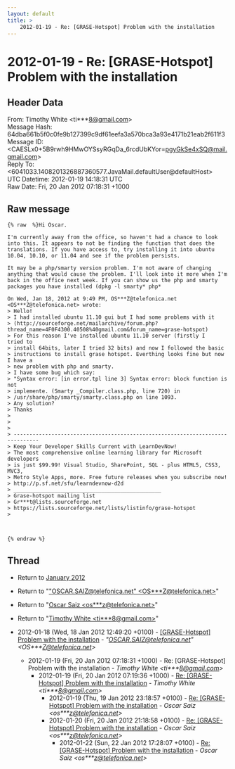 ```yaml
---
layout: default
title: >
    2012-01-19 - Re: [GRASE-Hotspot] Problem with the installation
---
```


# 2012-01-19 - Re: [GRASE-Hotspot] Problem with the installation

## Header Data

From: Timothy White \<ti***8@gmail.com\><br>
Message Hash: 64dba661b5f0c0fe9b127399c9df61eefa3a570bca3a93e4171b21eab2f611f3<br>
Message ID: \<CAESLx0+5B9rwh9HMwOYSsyRGqDa_6rcdUbKYor=pgyGkSe4xSQ@mail.gmail.com\><br>
Reply To: \<6041033.1408201326887360577.JavaMail.defaultUser@defaultHost\><br>
UTC Datetime: 2012-01-19 14:18:31 UTC<br>
Raw Date: Fri, 20 Jan 2012 07:18:31 +1000<br>

## Raw message

```
{% raw  %}Hi Oscar.

I'm currently away from the office, so haven't had a chance to look
into this. It appears to not be finding the function that does the
translations. If you have access to, try installing it into ubuntu
10.04, 10.10, or 11.04 and see if the problem persists.

It may be a php/smarty version problem. I'm not aware of changing
anything that would cause the problem. I'll look into it more when I'm
back in the office next week. If you can show us the php and smarty
packages you have installed (dpkg -l smarty* php*

On Wed, Jan 18, 2012 at 9:49 PM, OS***Z@telefonica.net
<OS***Z@telefonica.net> wrote:
> Hello!
> I had installed ubuntu 11.10 gui but I had some problems with it
> (http://sourceforge.net/mailarchive/forum.php?thread_name=4F0F4300.40508%40gmail.com&forum_name=grase-hotspot)
> For this reason I've installed ubuntu 11.10 server (firstly I tried to
> install 64bits, later I tried 32 bits) and now I followed the basic
> instructions to install grase hotspot. Everthing looks fine but now I have a
> new problem with php and smarty.
> I have some bug which say:
> "Syntax error: [in error.tpl line 3] Syntax error: block function is not
> implemente. (Smarty _Compiler.class.php, line 720) in
> /usr/share/php/smarty/smarty.class.php on line 1093.
> Any solution?
> Thanks
>
>
>
> ------------------------------------------------------------------------------
> Keep Your Developer Skills Current with LearnDevNow!
> The most comprehensive online learning library for Microsoft developers
> is just $99.99! Visual Studio, SharePoint, SQL - plus HTML5, CSS3, MVC3,
> Metro Style Apps, more. Free future releases when you subscribe now!
> http://p.sf.net/sfu/learndevnow-d2d
> _______________________________________________
> Grase-hotspot mailing list
> Gr***t@lists.sourceforge.net
> https://lists.sourceforge.net/lists/listinfo/grase-hotspot
>



{% endraw %}
```

## Thread

+ Return to [January 2012](/archive/2012/01)

+ Return to "["OSCAR.SAIZ@telefonica.net" <OS***Z<span>@</span>telefonica.net>](/authors/os___z_at_telefonica_net)"
+ Return to "[Oscar Saiz <os***z<span>@</span>telefonica.net>](/authors/os___z_at_telefonica_net)"
+ Return to "[Timothy White <ti***8<span>@</span>gmail.com>](/authors/ti___8_at_gmail_com)"

+ 2012-01-18 (Wed, 18 Jan 2012 12:49:20 +0100) - [[GRASE-Hotspot] Problem with the installation](/archive/2012/01/1e1d5fe2a0772d58a84b657d3668602a8bb7fab727570aea252a69fa610dfde4) - _"OSCAR.SAIZ@telefonica.net" \<OS***Z@telefonica.net\>_
  + 2012-01-19 (Fri, 20 Jan 2012 07:18:31 +1000) - Re: [GRASE-Hotspot] Problem with the installation - _Timothy White \<ti***8@gmail.com\>_
    + 2012-01-19 (Fri, 20 Jan 2012 07:19:36 +1000) - [Re: [GRASE-Hotspot] Problem with the installation](/archive/2012/01/1e015b8e356a606219962a736510bae91520867e5cb00aff11d0fc7946429187) - _Timothy White \<ti***8@gmail.com\>_
      + 2012-01-19 (Thu, 19 Jan 2012 23:18:57 +0100) - [Re: [GRASE-Hotspot] Problem with the installation](/archive/2012/01/682784a1a451453715f05ed2e9db75da6efe24c957604654910fd500a1b598fc) - _Oscar Saiz \<os***z@telefonica.net\>_
      + 2012-01-20 (Fri, 20 Jan 2012 21:18:58 +0100) - [Re: [GRASE-Hotspot] Problem with the installation](/archive/2012/01/a2b962d9984c7fd8aa82a3f7eba945578e1a87d6a971e428ba03e8258dab4b99) - _Oscar Saiz \<os***z@telefonica.net\>_
        + 2012-01-22 (Sun, 22 Jan 2012 17:28:07 +0100) - [Re: [GRASE-Hotspot] Problem with the installation](/archive/2012/01/14fce2af60bef53c7e42dfbcfaa9f3c16173d2cde3f95bf404b2112e90f7524c) - _Oscar Saiz \<os***z@telefonica.net\>_

